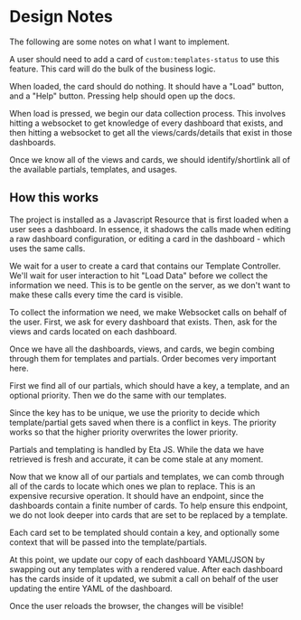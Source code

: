 # Design Notes

The following are some notes on what I want to implement.

A user should need to add a card of `custom:templates-status` to use this feature. This card will do the bulk of the business logic.

When loaded, the card should do nothing. It should have a "Load" button, and a "Help" button. Pressing help should open up the docs.

When load is pressed, we begin our data collection process. This involves hitting a websocket to get knowledge of every dashboard that exists, and then hitting a websocket to get all the views/cards/details that exist in those dashboards.

Once we know all of the views and cards, we should identify/shortlink all of the available partials, templates, and usages.

## How this works

The project is installed as a Javascript Resource that is first loaded when a user sees a dashboard. In essence, it shadows the calls made when editing a raw dashboard configuration, or editing a card in the dashboard - which uses the same calls.

We wait for a user to create a card that contains our Template Controller. We'll wait for user interaction to hit "Load Data" before we collect the information we need. This is to be gentle on the server, as we don't want to make these calls every time the card is visible.

To collect the information we need, we make Websocket calls on behalf of the user. First, we ask for every dashboard that exists. Then, ask for the views and cards located on each dashboard.

Once we have all the dashboards, views, and cards, we begin combing through them for templates and partials. Order becomes very important here.

First we find all of our partials, which should have a key, a template, and an optional priority. Then we do the same with our templates.

Since the key has to be unique, we use the priority to decide which template/partial gets saved when there is a conflict in keys. The priority works so that the higher priority overwrites the lower priority.

Partials and templating is handled by Eta JS. While the data we have retrieved is fresh and accurate, it can be come stale at any moment.

Now that we know all of our partials and templates, we can comb through all of the cards to locate which ones we plan to replace. This is an expensive recursive operation. It should have an endpoint, since the dashboards contain a finite number of cards. To help ensure this endpoint, we do not look deeper into cards that are set to be replaced by a template.

Each card set to be templated should contain a key, and optionally some context that will be passed into the template/partials.

At this point, we update our copy of each dashboard YAML/JSON by swapping out any templates with a rendered value. After each dashboard has the cards inside of it updated, we submit a call on behalf of the user updating the entire YAML of the dashboard.

Once the user reloads the browser, the changes will be visible!
